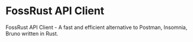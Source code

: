 # FossRust API Client

FossRust API Client - A fast and efficient alternative to Postman, Insomnia, Bruno written in Rust. 
